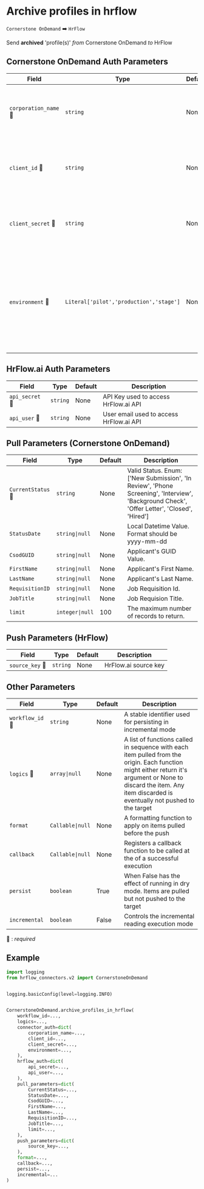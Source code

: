 # Archive profiles in hrflow
`Cornerstone OnDemand` :arrow_right: `HrFlow`

Send **archived** 'profile(s)' _from_ Cornerstone OnDemand _to_ HrFlow



## Cornerstone OnDemand Auth Parameters

| Field | Type | Default | Description |
| ----- | ---- | ------- | ----------- |
| `corporation_name` :red_circle: | `string` | None | The name of the corporation that is registered in Cornerstone OnDemand. |
| `client_id` :red_circle: | `string` | None | The client ID of the application that is registered in Cornerstone OnDemand. |
| `client_secret` :red_circle: | `string` | None | The client secret of the application that is registered in Cornerstone OnDemand. |
| `environment` :red_circle: | `Literal['pilot','production','stage']` | None | The environment in which the application is registered in Cornerstone OnDemand. Possible values are 'stage', 'pilot', and 'production'. |

## HrFlow.ai Auth Parameters

| Field | Type | Default | Description |
| ----- | ---- | ------- | ----------- |
| `api_secret` :red_circle: | `string` | None | API Key used to access HrFlow.ai API |
| `api_user` :red_circle: | `string` | None | User email used to access HrFlow.ai API |

## Pull Parameters (Cornerstone OnDemand)

| Field | Type | Default | Description |
| ----- | ---- | ------- | ----------- |
| `CurrentStatus` :red_circle: | `string` | None | Valid Status. Enum: ['New Submission', 'In Review', 'Phone Screening', 'Interview', 'Background Check', 'Offer Letter', 'Closed', 'Hired'] |
| `StatusDate`  | `string\|null` | None | Local Datetime Value. Format should be yyyy-mm-dd |
| `CsodGUID`  | `string\|null` | None | Applicant's GUID Value. |
| `FirstName`  | `string\|null` | None | Applicant's First Name. |
| `LastName`  | `string\|null` | None | Applicant's Last Name. |
| `RequisitionID`  | `string\|null` | None | Job Requisition Id. |
| `JobTitle`  | `string\|null` | None | Job Requision Title. |
| `limit`  | `integer\|null` | 100 | The maximum number of records to return. |

## Push Parameters (HrFlow)

| Field | Type | Default | Description |
| ----- | ---- | ------- | ----------- |
| `source_key` :red_circle: | `string` | None | HrFlow.ai source key |

## Other Parameters

| Field | Type | Default | Description |
| ----- | ---- | ------- | ----------- |
| `workflow_id` :red_circle: | `string` | None | A stable identifier used for persisting in incremental mode |
| `logics` :red_circle: | `array\|null` | None | A list of functions called in sequence with each item pulled from the origin. Each function might either return it's argument or None to discard the item. Any item discarded is eventually not pushed to the target |
| `format`  | `Callable\|null` | None | A formatting function to apply on items pulled before the push |
| `callback`  | `Callable\|null` | None | Registers a callback function to be called at the of a successful execution |
| `persist`  | `boolean` | True | When False has the effect of running in dry mode. Items are pulled but not pushed to the target |
| `incremental`  | `boolean` | False | Controls the incremental reading execution mode |

:red_circle: : *required*

## Example

```python
import logging
from hrflow_connectors.v2 import CornerstoneOnDemand


logging.basicConfig(level=logging.INFO)


CornerstoneOnDemand.archive_profiles_in_hrflow(
    workflow_id=...,
    logics=...,
    connector_auth=dict(
        corporation_name=...,
        client_id=...,
        client_secret=...,
        environment=...,
    ),
    hrflow_auth=dict(
        api_secret=...,
        api_user=...,
    ),
    pull_parameters=dict(
        CurrentStatus=...,
        StatusDate=...,
        CsodGUID=...,
        FirstName=...,
        LastName=...,
        RequisitionID=...,
        JobTitle=...,
        limit=...,
    ),
    push_parameters=dict(
        source_key=...,
    ),
    format=...,
    callback=...,
    persist=...,
    incremental=...
)
```